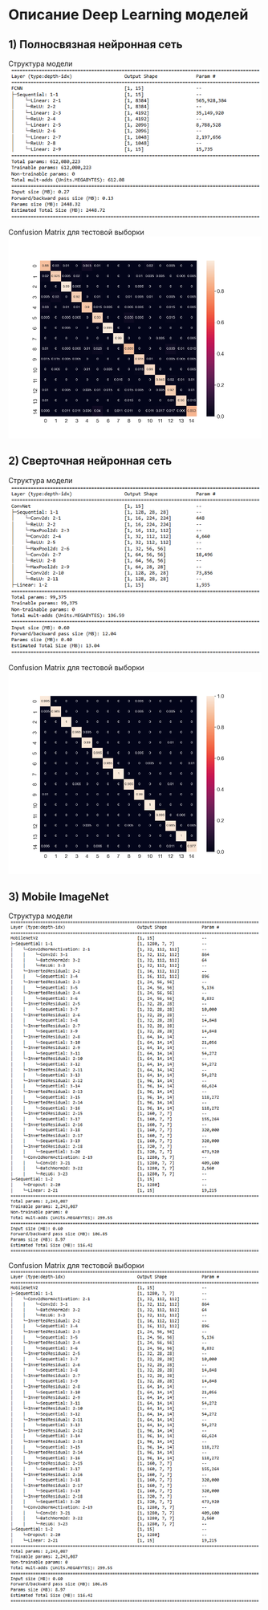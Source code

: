 # Описание Deep Learning моделей
## 1) Полносвязная нейронная сеть

Структура модели
![](https://github.com/NickolayD/HSE_Image_Classification/blob/main/DL_models/Auxiliary_Files/fcnn_structure.png)

Confusion Matrix для тестовой выборки
![](https://github.com/NickolayD/HSE_Image_Classification/blob/main/DL_models/Auxiliary_Files/fcnn_conf_matrix.png)

## 2) Сверточная нейронная сеть

Структура модели
![](https://github.com/NickolayD/HSE_Image_Classification/blob/main/DL_models/Auxiliary_Files/cnn_structure.png)

Confusion Matrix для тестовой выборки
![](https://github.com/NickolayD/HSE_Image_Classification/blob/main/DL_models/Auxiliary_Files/cnn_conf_matrix.png)

## 3) Mobile ImageNet

Структура модели
![](https://github.com/NickolayD/HSE_Image_Classification/blob/main/DL_models/Auxiliary_Files/mobilenet_structure.PNG)

Confusion Matrix для тестовой выборки
![](https://github.com/NickolayD/HSE_Image_Classification/blob/main/DL_models/Auxiliary_Files/mobilenet_structure.PNG)
